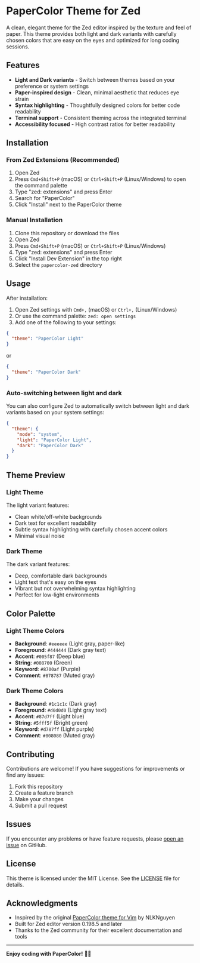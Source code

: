 # PaperColor Theme for Zed

A clean, elegant theme for the Zed editor inspired by the texture and feel of paper. This theme provides both light and dark variants with carefully chosen colors that are easy on the eyes and optimized for long coding sessions.

## Features

- **Light and Dark variants** - Switch between themes based on your preference or system settings
- **Paper-inspired design** - Clean, minimal aesthetic that reduces eye strain
- **Syntax highlighting** - Thoughtfully designed colors for better code readability
- **Terminal support** - Consistent theming across the integrated terminal
- **Accessibility focused** - High contrast ratios for better readability

## Installation

### From Zed Extensions (Recommended)

1. Open Zed
2. Press `Cmd+Shift+P` (macOS) or `Ctrl+Shift+P` (Linux/Windows) to open the command palette
3. Type "zed: extensions" and press Enter
4. Search for "PaperColor"
5. Click "Install" next to the PaperColor theme

### Manual Installation

1. Clone this repository or download the files
2. Open Zed
3. Press `Cmd+Shift+P` (macOS) or `Ctrl+Shift+P` (Linux/Windows)
4. Type "zed: extensions" and press Enter
5. Click "Install Dev Extension" in the top right
6. Select the `papercolor-zed` directory

## Usage

After installation:

1. Open Zed settings with `Cmd+,` (macOS) or `Ctrl+,` (Linux/Windows)
2. Or use the command palette: `zed: open settings`
3. Add one of the following to your settings:

```json
{
  "theme": "PaperColor Light"
}
```

or

```json
{
  "theme": "PaperColor Dark"
}
```

### Auto-switching between light and dark

You can also configure Zed to automatically switch between light and dark variants based on your system settings:

```json
{
  "theme": {
    "mode": "system",
    "light": "PaperColor Light",
    "dark": "PaperColor Dark"
  }
}
```

## Theme Preview

### Light Theme
The light variant features:
- Clean white/off-white backgrounds
- Dark text for excellent readability
- Subtle syntax highlighting with carefully chosen accent colors
- Minimal visual noise

### Dark Theme
The dark variant features:
- Deep, comfortable dark backgrounds
- Light text that's easy on the eyes
- Vibrant but not overwhelming syntax highlighting
- Perfect for low-light environments

## Color Palette

### Light Theme Colors
- **Background**: `#eeeeee` (Light gray, paper-like)
- **Foreground**: `#444444` (Dark gray text)
- **Accent**: `#005f87` (Deep blue)
- **String**: `#008700` (Green)
- **Keyword**: `#8700af` (Purple)
- **Comment**: `#878787` (Muted gray)

### Dark Theme Colors
- **Background**: `#1c1c1c` (Dark gray)
- **Foreground**: `#d0d0d0` (Light gray text)
- **Accent**: `#87d7ff` (Light blue)
- **String**: `#5fff5f` (Bright green)
- **Keyword**: `#d787ff` (Light purple)
- **Comment**: `#808080` (Muted gray)

## Contributing

Contributions are welcome! If you have suggestions for improvements or find any issues:

1. Fork this repository
2. Create a feature branch
3. Make your changes
4. Submit a pull request

## Issues

If you encounter any problems or have feature requests, please [open an issue](https://github.com/yourusername/papercolor-zed/issues) on GitHub.

## License

This theme is licensed under the MIT License. See the [LICENSE](LICENSE) file for details.

## Acknowledgments

- Inspired by the original [PaperColor theme for Vim](https://github.com/NLKNguyen/papercolor-theme) by NLKNguyen
- Built for Zed editor version 0.198.5 and later
- Thanks to the Zed community for their excellent documentation and tools

---

**Enjoy coding with PaperColor!** 📝✨